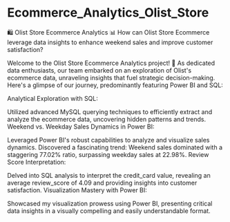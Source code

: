 # Ecommerce_Analytics_Olist_Store
🛍️ Olist Store Ecommerce Analytics 📊 How can Olist Store Ecommerce leverage data insights to enhance weekend sales and improve customer satisfaction?

Welcome to the Olist Store Ecommerce Analytics project! 🚀 As dedicated data enthusiasts, our team embarked on an exploration of Olist's ecommerce data, unraveling insights that fuel strategic decision-making. Here's a glimpse of our journey, predominantly featuring Power BI and SQL:

Analytical Exploration with SQL:

Utilized advanced MySQL querying techniques to efficiently extract and analyze the ecommerce data, uncovering hidden patterns and trends.
Weekend vs. Weekday Sales Dynamics in Power BI:

Leveraged Power BI's robust capabilities to analyze and visualize sales dynamics.
Discovered a fascinating trend: Weekend sales dominated with a staggering 77.02% ratio, surpassing weekday sales at 22.98%.
Review Score Interpretation:

Delved into SQL analysis to interpret the credit_card value, revealing an average review_score of 4.09 and providing insights into customer satisfaction.
Visualization Mastery with Power BI:

Showcased my visualization prowess using Power BI, presenting critical data insights in a visually compelling and easily understandable format.
